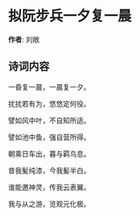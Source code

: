 # 拟阮步兵一夕复一晨

**作者**: 刘敞

## 诗词内容

一昏复一晨，一晨复一夕。

扰扰若有为，悠悠定何役。

譬如风中叶，不自知所适。

譬如池中鱼，强自营所得。

朝乘日车出，暮与羁鸟息。

昔我髪纯漆，今我髪半白。

谁能邀神灵，传我云表翼。

我与从之游，览观元化极。

